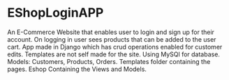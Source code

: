 # EShopLoginAPP
An E-Commerce Website that enables user to login and sign up for their account. On logging in user sees products that can be added to the user cart. App made in Django which has crud operations enabled for customer edits. Templates are not self made for the site. Using MySQl for database. Models: Customers, Products, Orders.
Templates folder containing the pages. Eshop Containing the Views and Models. 